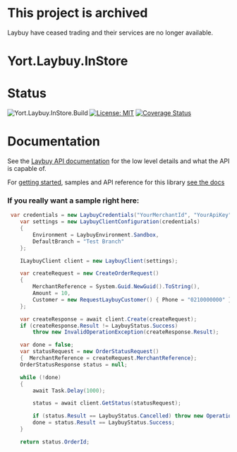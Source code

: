 # This project is archived
Laybuy have ceased trading and their services are no longer available.

# Yort.Laybuy.InStore

# Status
![Yort.Laybuy.InStore.Build](https://github.com/Yortw/Yort.Laybuy.InStore/workflows/Yort.Laybuy.InStore.Build/badge.svg) [![License: MIT](https://img.shields.io/badge/License-MIT-blue.svg)](https://opensource.org/licenses/MIT) [![Coverage Status](https://coveralls.io/repos/github/Yortw/Yort.Laybuy.InStore/badge.svg?branch=master)](https://coveralls.io/github/Yortw/Yort.Laybuy.InStore?branch=master)

# Documentation

See the [Laybuy API documentation](https://integrations.laybuy.com/reference) for the low level details and what the API is capable of.

For [getting started](https://yortw.github.io/Yort.Laybuy.InStore/docs/api/quickstart.html), samples and API reference for this library [see the docs](https://yortw.github.io/Yort.Laybuy.InStore/docs/articles/intro.html)

### If you really want a sample right here:

```c#
 var credentials = new LaybuyCredentials("YourMerchantId", "YourApiKey");
    var settings = new LaybuyClientConfiguration(credentials)
    {
        Environment = LaybuyEnvironment.Sandbox,
        DefaultBranch = "Test Branch"
    };

    ILaybuyClient client = new LaybuyClient(settings);

    var createRequest = new CreateOrderRequest()
    {
        MerchantReference = System.Guid.NewGuid().ToString(),
        Amount = 10,
        Customer = new RequestLaybuyCustomer() { Phone = "0210000000" }
    };

    var createResponse = await client.Create(createRequest);
    if (createResponse.Result != LaybuyStatus.Success)
        throw new InvalidOperationException(createResponse.Result);

    var done = false;
    var statusRequest = new OrderStatusRequest() 
    {  MerchantReference = createRequest.MerchantReference};
    OrderStatusResponse status = null;

    while (!done)
    {
        await Task.Delay(1000); 

        status = await client.GetStatus(statusRequest);

        if (status.Result == LaybuyStatus.Cancelled) throw new OperationCanceledException();
        done = status.Result == LaybuyStatus.Success;
    }

    return status.OrderId;
```
